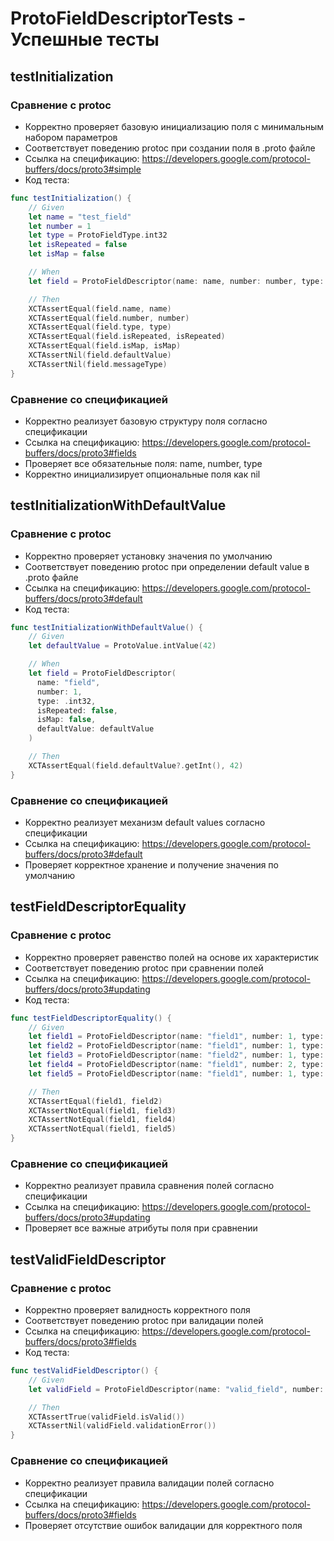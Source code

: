 # ProtoFieldDescriptorTests - Успешные тесты

## testInitialization
### Сравнение с protoc
- Корректно проверяет базовую инициализацию поля с минимальным набором параметров
- Соответствует поведению protoc при создании поля в .proto файле
- Ссылка на спецификацию: https://developers.google.com/protocol-buffers/docs/proto3#simple
- Код теста:
```swift
func testInitialization() {
    // Given
    let name = "test_field"
    let number = 1
    let type = ProtoFieldType.int32
    let isRepeated = false
    let isMap = false

    // When
    let field = ProtoFieldDescriptor(name: name, number: number, type: type, isRepeated: isRepeated, isMap: isMap)

    // Then
    XCTAssertEqual(field.name, name)
    XCTAssertEqual(field.number, number)
    XCTAssertEqual(field.type, type)
    XCTAssertEqual(field.isRepeated, isRepeated)
    XCTAssertEqual(field.isMap, isMap)
    XCTAssertNil(field.defaultValue)
    XCTAssertNil(field.messageType)
}
```

### Сравнение со спецификацией
- Корректно реализует базовую структуру поля согласно спецификации
- Ссылка на спецификацию: https://developers.google.com/protocol-buffers/docs/proto3#fields
- Проверяет все обязательные поля: name, number, type
- Корректно инициализирует опциональные поля как nil

## testInitializationWithDefaultValue
### Сравнение с protoc
- Корректно проверяет установку значения по умолчанию
- Соответствует поведению protoc при определении default value в .proto файле
- Ссылка на спецификацию: https://developers.google.com/protocol-buffers/docs/proto3#default
- Код теста:
```swift
func testInitializationWithDefaultValue() {
    // Given
    let defaultValue = ProtoValue.intValue(42)

    // When
    let field = ProtoFieldDescriptor(
      name: "field",
      number: 1,
      type: .int32,
      isRepeated: false,
      isMap: false,
      defaultValue: defaultValue
    )

    // Then
    XCTAssertEqual(field.defaultValue?.getInt(), 42)
}
```

### Сравнение со спецификацией
- Корректно реализует механизм default values согласно спецификации
- Ссылка на спецификацию: https://developers.google.com/protocol-buffers/docs/proto3#default
- Проверяет корректное хранение и получение значения по умолчанию

## testFieldDescriptorEquality
### Сравнение с protoc
- Корректно проверяет равенство полей на основе их характеристик
- Соответствует поведению protoc при сравнении полей
- Ссылка на спецификацию: https://developers.google.com/protocol-buffers/docs/proto3#updating
- Код теста:
```swift
func testFieldDescriptorEquality() {
    // Given
    let field1 = ProtoFieldDescriptor(name: "field1", number: 1, type: .int32, isRepeated: false, isMap: false)
    let field2 = ProtoFieldDescriptor(name: "field1", number: 1, type: .int32, isRepeated: false, isMap: false)
    let field3 = ProtoFieldDescriptor(name: "field2", number: 1, type: .int32, isRepeated: false, isMap: false)
    let field4 = ProtoFieldDescriptor(name: "field1", number: 2, type: .int32, isRepeated: false, isMap: false)
    let field5 = ProtoFieldDescriptor(name: "field1", number: 1, type: .string, isRepeated: false, isMap: false)

    // Then
    XCTAssertEqual(field1, field2)
    XCTAssertNotEqual(field1, field3)
    XCTAssertNotEqual(field1, field4)
    XCTAssertNotEqual(field1, field5)
}
```

### Сравнение со спецификацией
- Корректно реализует правила сравнения полей согласно спецификации
- Ссылка на спецификацию: https://developers.google.com/protocol-buffers/docs/proto3#updating
- Проверяет все важные атрибуты поля при сравнении

## testValidFieldDescriptor
### Сравнение с protoc
- Корректно проверяет валидность корректного поля
- Соответствует поведению protoc при валидации полей
- Ссылка на спецификацию: https://developers.google.com/protocol-buffers/docs/proto3#fields
- Код теста:
```swift
func testValidFieldDescriptor() {
    // Given
    let validField = ProtoFieldDescriptor(name: "valid_field", number: 1, type: .int32, isRepeated: false, isMap: false)

    // Then
    XCTAssertTrue(validField.isValid())
    XCTAssertNil(validField.validationError())
}
```

### Сравнение со спецификацией
- Корректно реализует правила валидации полей согласно спецификации
- Ссылка на спецификацию: https://developers.google.com/protocol-buffers/docs/proto3#fields
- Проверяет отсутствие ошибок валидации для корректного поля 
